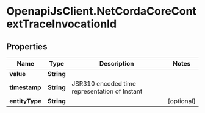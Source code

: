 # OpenapiJsClient.NetCordaCoreContextTraceInvocationId

## Properties

Name | Type | Description | Notes
------------ | ------------- | ------------- | -------------
**value** | **String** |  | 
**timestamp** | **String** | JSR310 encoded time representation of Instant | 
**entityType** | **String** |  | [optional] 


